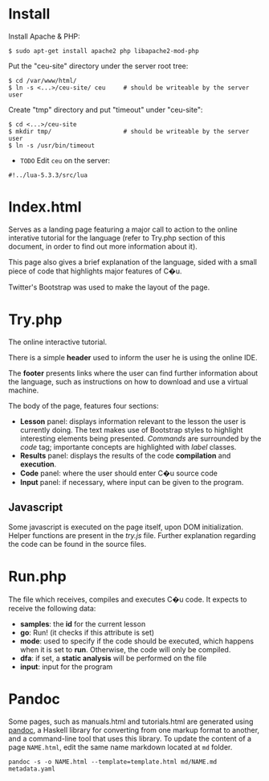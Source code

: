 Install
=======

Install Apache & PHP:

```
$ sudo apt-get install apache2 php libapache2-mod-php
```

Put the "ceu-site" directory under the server root tree:

```
$ cd /var/www/html/
$ ln -s <...>/ceu-site/ ceu     # should be writeable by the server user
```

Create "tmp" directory and put "timeout" under "ceu-site":

```
$ cd <...>/ceu-site
$ mkdir tmp/                    # should be writeable by the server user
$ ln -s /usr/bin/timeout
```

- `TODO` Edit `ceu` on the server:

```
#!../lua-5.3.3/src/lua
```

Index.html
==========

Serves as a landing page featuring a major call to action to the online
interative tutorial for the language (refer to Try.php section of this
document, in order to find out more information about it).

This page also gives a brief explanation of the language, sided with a
small piece of code that highlights major features of C�u.

Twitter's Bootstrap was used to make the layout of the page.

Try.php
=======

The online interactive tutorial.

There is a simple **header** used to inform the user he is using the
online IDE.

The **footer** presents links where the user can find further
information about the language, such as instructions on how to download
and use a virtual machine.

The body of the page, features four sections:

-   **Lesson** panel: displays information relevant to the lesson the
    user is currently doing. The text makes use of Bootstrap styles to
    highlight interesting elements being presented. *Commands* are
    surrounded by the *code* tag; importante concepts are highlighted
    with *label* classes.
-   **Results** panel: displays the results of the code
    **compilation** and **execution**.
-   **Code** panel: where the user should enter C�u source code
-   **Input** panel: if necessary, where input can be given to the
    program.

Javascript
----------

Some javascript is executed on the page itself, upon DOM initialization.
Helper functions are present in the *try.js* file. Further explanation
regarding the code can be found in the source files.

Run.php
=======

The file which receives, compiles and executes C�u code. It expects to
receive the following data:

-   **samples**: the **id** for the current lesson
-   **go**: Run! (it checks if this attribute is set)
-   **mode**: used to specify if the code should be executed, which
    happens when it is set to **run**. Otherwise, the code will only be
    compiled.
-   **dfa**: if set, a **static analysis** will be performed on the file
-   **input**: input for the program

Pandoc
=======
Some pages, such as manuals.html and tutorials.html are generated using [pandoc](https://pandoc.org/MANUAL.html), a Haskell library for converting from one markup format to another, and a command-line tool that uses this library. To update the content of a page ```NAME.html```, edit the same name markdown located at ```md``` folder.

```
pandoc -s -o NAME.html --template=template.html md/NAME.md metadata.yaml
```
